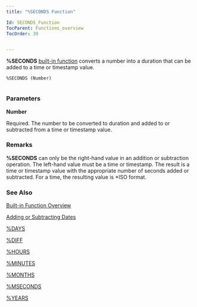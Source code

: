 ```yaml
---
title: "%SECONDS Function"

Id: SECONDS_Function
TocParent: Functions_overview
TocOrder: 39


---
```


<span style="FONT-WEIGHT: bold">%SECONDS</span> [built-in function](Functions_overview.html) converts a number into a duration that can be added to a time or timestamp value. 

```
%SECONDS (Number) 
        
```

### Parameters

**Number** 

Required. The number to be converted to duration and added to or subtracted from a time or timestamp value.


### Remarks
**%SECONDS** can only be the right-hand value in an addition or subtraction operation. The left-hand value must be a time or timestamp. The result is a time or timestamp value with the appropriate number of seconds added or subtracted. For a time, the resulting value is *ISO format. 

### See Also
[Built-in Function Overview](Functions_overview.html)

[Adding or Subtracting Dates](Adding_or_Subtracting_Dates.html)

[%DAYS](DAYS_Function.html)

[%DIFF](DIFF_Function.html)

[%HOURS](HOURS_Function.html)

[%MINUTES](MINUTES_Function.html)

[%MONTHS](MONTHS_Function.html)

[%MSECONDS](MSECONDS_Function.html)

[%YEARS](YEARS_Function.html) 
